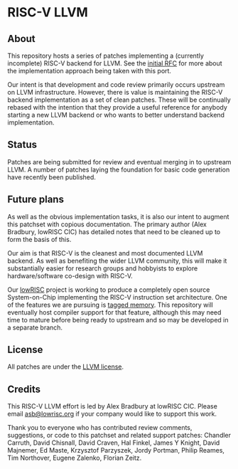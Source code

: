 # RISC-V LLVM
## About
This repository hosts a series of patches implementing a (currently 
incomplete) RISC-V backend for LLVM. See the [initial 
RFC](http://lists.llvm.org/pipermail/llvm-dev/2016-August/103748.html) for 
more about the implementation approach being taken with this port.

Our intent is that development and code review primarily occurs upstream on 
LLVM infrastructure. However, there is value is maintaining the RISC-V backend 
implementation as a set of clean patches. These will be continually rebased 
with the intention that they provide a useful reference for anybody starting a 
new LLVM backend or who wants to better understand backend implementation.

## Status
Patches are being submitted for review and eventual merging in to upstream
LLVM. A number of patches laying the foundation for basic code generation have
recently been published.

## Future plans
As well as the obvious implementation tasks, it is also our intent to augment 
this patchset with copious documentation. The primary author (Alex Bradbury, 
lowRISC CIC) has detailed notes that need to be cleaned up to form the basis 
of this.

Our aim is that RISC-V is the cleanest and most documented LLVM backend. As 
well as benefiting the wider LLVM community, this will make it substantially 
easier for research groups and hobbyists to explore hardware/software 
co-design with RISC-V.

Our [lowRISC](http://www.lowrisc.org) project is working to produce a 
completely open source System-on-Chip implementing the RISC-V instruction set 
architecture. One of the features we are pursuing is [tagged 
memory](http://www.lowrisc.org/downloads/lowRISC-memo-2014-001.pdf). This 
repository will eventually host compiler support for that feature, although 
this may need time to mature before being ready to upstream and so may be 
developed in a separate branch.

## License
All patches are under the [LLVM 
license](http://llvm.org/docs/DeveloperPolicy.html#license).

## Credits
This RISC-V LLVM effort is led by Alex Bradbury at lowRISC CIC. Please email
asb@lowrisc.org if your company would like to support this work.

Thank you to everyone who has contributed review comments, suggestions, or
code to this patchset and related support patches: Chandler Carruth, David
Chisnall, David Craven, Hal Finkel, James Y Knight, David Majnemer, Ed Maste,
Krzysztof Parzyszek, Jordy Portman, Philip Reames, Tim Northover, Eugene
Zalenko, Florian Zeitz.
